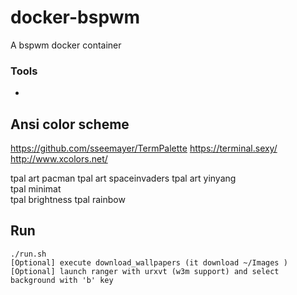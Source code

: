 # docker-bspwm
A bspwm docker container

### Tools
- 

## Ansi color scheme
https://github.com/sseemayer/TermPalette
https://terminal.sexy/
http://www.xcolors.net/

tpal art pacman
tpal art spaceinvaders
tpal art yinyang      
tpal minimat    
tpal brightness
tpal rainbow

## Run
```
./run.sh
[Optional] execute download_wallpapers (it download ~/Images )
[Optional] launch ranger with urxvt (w3m support) and select background with 'b' key
```


